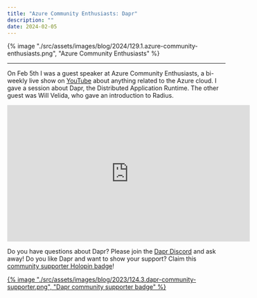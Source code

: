 ```yaml
---
title: "Azure Community Enthusiasts: Dapr"
description: ""
date: 2024-02-05
---
```


{% image "./src/assets/images/blog/2024/129.1.azure-community-enthusiasts.png", "Azure Community Enthusiasts" %}

---

On Feb 5th I was a guest speaker at Azure Community Enthusiasts, a bi-weekly live show on [YouTube](https://www.youtube.com/@AzureCommUG) about anything related to the Azure cloud. I gave a session about Dapr, the Distributed Application Runtime. The other guest was Will Velida, who gave an introduction to Radius.

<iframe width="560" height="315" src="https://www.youtube.com/embed/vV9R3owCdcQ" title="YouTube video player" frameborder="0" allow="accelerometer; autoplay; clipboard-write; encrypted-media; gyroscope; picture-in-picture" allowfullscreen></iframe>

Do you have questions about Dapr? Please join the [Dapr Discord](https://bit.ly/dapr-discord) and ask away! Do you like Dapr and want to show your support? Claim this [community supporter Holopin badge](https://bit.ly/dapr-supporter)!

<a href="https://bit.ly/dapr-supporter">{% image "./src/assets/images/blog/2023/124.3.dapr-community-supporter.png", "Dapr community supporter badge" %}</a>